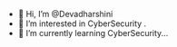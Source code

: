 - 👋 Hi, I’m @Devadharshini
- 👀 I’m interested in CyberSecurity .
- 🌱 I’m currently learning CyberSecurity...

